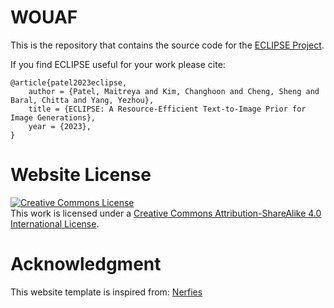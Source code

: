 # WOUAF

This is the repository that contains the source code for the [ECLIPSE Project](https://eclipse-t2i.vercel.app/).

If you find ECLIPSE useful for your work please cite:
```
@article{patel2023eclipse,
    author = {Patel, Maitreya and Kim, Changhoon and Cheng, Sheng and Baral, Chitta and Yang, Yezhou},
    title = {ECLIPSE: A Resource-Efficient Text-to-Image Prior for Image Generations},
    year = {2023},
}
```

# Website License
<a rel="license" href="http://creativecommons.org/licenses/by-sa/4.0/"><img alt="Creative Commons License" style="border-width:0" src="https://i.creativecommons.org/l/by-sa/4.0/88x31.png" /></a><br />This work is licensed under a <a rel="license" href="http://creativecommons.org/licenses/by-sa/4.0/">Creative Commons Attribution-ShareAlike 4.0 International License</a>.


# Acknowledgment
This website template is inspired from: <a href="https://github.com/nerfies/nerfies.github.io">Nerfies</a>